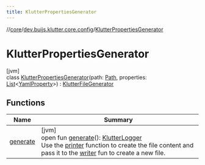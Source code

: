 ```yaml
---
title: KlutterPropertiesGenerator
---
```

//[core](../../../index.html)/[dev.buijs.klutter.core.config](../index.html)/[KlutterPropertiesGenerator](index.html)



# KlutterPropertiesGenerator



[jvm]\
class [KlutterPropertiesGenerator](index.html)(path: [Path](https://docs.oracle.com/javase/8/docs/api/java/nio/file/Path.html), properties: [List](https://kotlinlang.org/api/latest/jvm/stdlib/kotlin.collections/-list/index.html)&lt;[YamlProperty](../-yaml-property/index.html)&gt;) : [KlutterFileGenerator](../../dev.buijs.klutter.core/-klutter-file-generator/index.html)



## Functions


| Name | Summary |
|---|---|
| [generate](../../dev.buijs.klutter.core/-klutter-file-generator/generate.html) | [jvm]<br>open fun [generate](../../dev.buijs.klutter.core/-klutter-file-generator/generate.html)(): [KlutterLogger](../../dev.buijs.klutter.core/-klutter-logger/index.html)<br>Use the [printer](../../../../core/dev.buijs.klutter.core/-klutter-file-generator/printer.md) function to create the file content and pass it to the [writer](../../../../core/dev.buijs.klutter.core/-klutter-file-generator/writer.md) fun to create a new file. |

